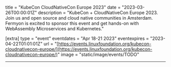 title = "KubeCon CloudNativeCon Europe 2023"
date = "2023-03-26T00:00:01Z"
description = "KubeCon + CloudNativeCon Europe 2023. Join us and open source and cloud native communities in Amsterdam. Fermyon is excited to sponsor this event and get hands-on with WebAssembly Microservices and Kubernetes."

[extra]
type = "event"
eventdates = "Apr 18-21 2023"
eventexpires = "2023-04-22T01:01:01Z"
url = "[https://events.linuxfoundation.org/kubecon-cloudnativecon-europe/](https://events.linuxfoundation.org/kubecon-cloudnativecon-europe/)"
image = "static/image/events/TODO"

---
